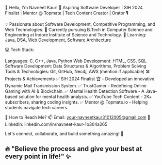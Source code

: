 👋 Hello, I'm Navneet Kaur!
🚀 Aspiring Software Developer | SIH 2024 Finalist | Mentor @ Topmate | Tech Content Creator | Orator 🎙


💡 Passionate about Software Development, Competitive Programming, and Web Technologies.
📌 Currently pursuing B.Tech in Computer Science and Engineering at Indore Institute of Science and Technology.
🌱 Learning: Java, DSA, Web Development, Software Architecture

💻 Tech Stack:

Languages: C, C++, Java, Python
Web Development: HTML, CSS, SQL
Software Development: Data Structures & Algorithms, Problem Solving
Tools & Technologies: Git, GitHub, Neo4j, AWS (mention if applicable)
🛠️ Projects & Achievements
✅ SIH 2024 Finalist 🏆 - Developed an innovative Dynamic Mail Transmission System.
✅ TrustGamer - Redefining Online Gaming with AI & Blockchain.
✅ Mental Health Detection Software - A Java-based solution for mental health analysis.
✅ YouTube Tech Content - 2K+ subscribers, sharing coding insights.
✅ Mentor @ Topmate.io - Helping students navigate tech careers.

📢 How to Reach Me?
📫 Email: your-navneetkaur31012005@gmail.com
💼 LinkedIn: linkedin.com/in/navneet-kaur-1b304a265


Let's connect, collaborate, and build something amazing! 🚀




🔥 "Believe the process and give your best at every point in life!" ✨
- 



